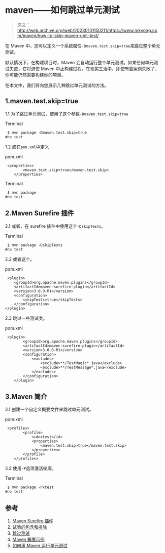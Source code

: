 # maven——如何跳过单元测试

> 原文：<http://web.archive.org/web/20230101150211/https://www.mkyong.com/maven/how-to-skip-maven-unit-test/>

在 Maven 中，您可以定义一个系统属性`-Dmaven.test.skip=true`来跳过整个单元测试。

默认情况下，在构建项目时，Maven 会自动运行整个单元测试。如果任何单元测试失败，它将迫使 Maven 中止构建过程。在现实生活中，即使有些案例失败了，你可能仍然需要构建你的项目。

在本文中，我们将向您展示几种跳过单元测试的方法。

## 1.maven.test.skip=true

1.1 为了跳过单元测试，使用了这个参数`-Dmaven.test.skip=true`

Terminal

```
 $ mvn package -Dmaven.test.skip=true
#no test 
```

1.2 或在`pom.xml`中定义

pom.xml

```
 <properties>
        <maven.test.skip>true</maven.test.skip>
    </properties> 
```

Terminal

```
 $ mvn package
#no test 
```

## 2.Maven Surefire 插件

2.1 或者，在 surefire 插件中使用这个`-DskipTests`。

Terminal

```
 $ mvn package -DskipTests
#no test 
```

2.2 或者这个。

pom.xml

```
 <plugin>
    <groupId>org.apache.maven.plugins</groupId>
    <artifactId>maven-surefire-plugin</artifactId>
    <version>3.0.0-M1</version>
    <configuration>
        <skipTests>true</skipTests>
    </configuration>
</plugin> 
```

2.3 跳过一些测试类。

pom.xml

```
 <plugin>
		<groupId>org.apache.maven.plugins</groupId>
		<artifactId>maven-surefire-plugin</artifactId>
		<version>3.0.0-M1</version>
		<configuration>
			<excludes>
				<exclude>**/TestMagic*.java</exclude>
				<exclude>**/TestMessage*.java</exclude>
			</excludes>
		</configuration>
    </plugin> 
```

## 3.Maven 简介

3.1 创建一个自定义概要文件来跳过单元测试。

pom.xml

```
 <profiles>
        <profile>
			<id>xtest</id>
			<properties>
				<maven.test.skip>true</maven.test.skip>
			</properties>
		</profile>
    </profiles> 
```

3.2 使用`-P`选项激活轮廓。

Terminal

```
 $ mvn package -Pxtest
#no test 
```

## 参考

1.  [Maven Surefire 插件](http://web.archive.org/web/20221212193805/https://maven.apache.org/surefire/maven-surefire-plugin/index.html)
2.  [试验的包含和排除](http://web.archive.org/web/20221212193805/https://maven.apache.org/surefire/maven-surefire-plugin/examples/inclusion-exclusion.html)
3.  [跳过测试](http://web.archive.org/web/20221212193805/https://maven.apache.org/surefire/maven-surefire-plugin/examples/skipping-tests.html)
4.  [Maven 概要示例](http://web.archive.org/web/20221212193805/http://www.mkyong.com/maven/maven-profiles-example/)
5.  [如何用 Maven 运行单元测试](http://web.archive.org/web/20221212193805/http://www.mkyong.com/maven/how-to-run-unit-test-with-maven/)

<input type="hidden" id="mkyong-current-postId" value="1258">